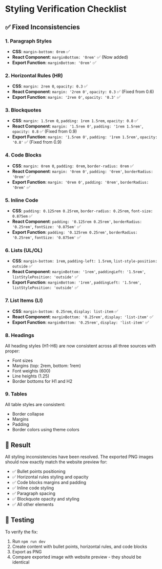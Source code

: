 # Styling Verification Checklist

## ✅ Fixed Inconsistencies

### 1. **Paragraph Styles**
- **CSS**: `margin-bottom: 0rem` ✅
- **React Component**: `marginBottom: '0rem'` ✅ (Now added)
- **Export Function**: `marginBottom: '0rem'` ✅

### 2. **Horizontal Rules (HR)**
- **CSS**: `margin: 2rem 0`, `opacity: 0.3` ✅
- **React Component**: `margin: '2rem 0'`, `opacity: 0.3` ✅ (Fixed from 0.6)
- **Export Function**: `margin: '2rem 0'`, `opacity: '0.3'` ✅

### 3. **Blockquotes**
- **CSS**: `margin: 1.5rem 0`, `padding: 1rem 1.5rem`, `opacity: 0.8` ✅
- **React Component**: `margin: '1.5rem 0'`, `padding: '1rem 1.5rem'`, `opacity: 0.8` ✅ (Fixed from 0.9)
- **Export Function**: `margin: '1.5rem 0'`, `padding: '1rem 1.5rem'`, `opacity: '0.8'` ✅ (Fixed from 0.9)

### 4. **Code Blocks**
- **CSS**: `margin: 0rem 0`, `padding: 0rem`, `border-radius: 0rem` ✅
- **React Component**: `margin: '0rem 0'`, `padding: '0rem'`, `borderRadius: '0rem'` ✅
- **Export Function**: `margin: '0rem 0'`, `padding: '0rem'`, `borderRadius: '0rem'` ✅

### 5. **Inline Code**
- **CSS**: `padding: 0.125rem 0.25rem`, `border-radius: 0.25rem`, `font-size: 0.875em` ✅
- **React Component**: `padding: '0.125rem 0.25rem'`, `borderRadius: '0.25rem'`, `fontSize: '0.875em'` ✅
- **Export Function**: `padding: '0.125rem 0.25rem'`, `borderRadius: '0.25rem'`, `fontSize: '0.875em'` ✅

### 6. **Lists (UL/OL)**
- **CSS**: `margin-bottom: 1rem`, `padding-left: 1.5rem`, `list-style-position: outside` ✅
- **React Component**: `marginBottom: '1rem'`, `paddingLeft: '1.5rem'`, `listStylePosition: 'outside'` ✅
- **Export Function**: `marginBottom: '1rem'`, `paddingLeft: '1.5rem'`, `listStylePosition: 'outside'` ✅

### 7. **List Items (LI)**
- **CSS**: `margin-bottom: 0.25rem`, `display: list-item` ✅
- **React Component**: `marginBottom: '0.25rem'`, `display: 'list-item'` ✅
- **Export Function**: `marginBottom: '0.25rem'`, `display: 'list-item'` ✅

### 8. **Headings**
All heading styles (H1-H6) are now consistent across all three sources with proper:
- Font sizes
- Margins (top: 2rem, bottom: 1rem)
- Font weights (600)
- Line heights (1.25)
- Border bottoms for H1 and H2

### 9. **Tables**
All table styles are consistent:
- Border collapse
- Margins
- Padding
- Border colors using theme colors

## 🎯 Result

All styling inconsistencies have been resolved. The exported PNG images should now exactly match the website preview for:
- ✅ Bullet points positioning
- ✅ Horizontal rules styling and opacity
- ✅ Code blocks margins and padding
- ✅ Inline code styling
- ✅ Paragraph spacing
- ✅ Blockquote opacity and styling
- ✅ All other elements

## 🧪 Testing

To verify the fix:
1. Run `npm run dev`
2. Create content with bullet points, horizontal rules, and code blocks
3. Export as PNG
4. Compare exported image with website preview - they should be identical
